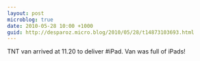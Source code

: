 ```yaml
---
layout: post
microblog: true
date: 2010-05-28 10:00 +1000
guid: http://desparoz.micro.blog/2010/05/28/t14873103693.html
---
```

TNT van arrived at 11.20 to deliver #iPad. Van was full of iPads!
